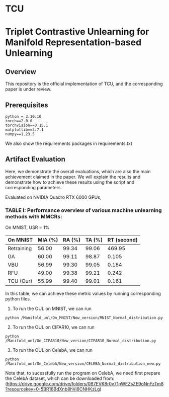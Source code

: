 # TCU



# Triplet Contrastive Unlearning for Manifold Representation-based Unlearning

## Overview
This repository is the official implementation of TCU, and the corresponding paper is under review.


## Prerequisites

```
python = 3.10.10
torch==2.0.0
torchvision==0.15.1
matplotlib==3.7.1
numpy==1.23.5
```

We also show the requirements packages in requirements.txt


## Artifact Evaluation

Here, we demonstrate the overall evaluations, which are also the main achievement claimed in the paper. We will explain the results and demonstrate how to achieve these results using the script and corresponding parameters.

Evaluated on NVIDIA Quadro RTX 6000 GPUs,

### TABLE I: Performance overview of various machine unlearning methods with MMCRs:

On MNIST, USR = 1%

| On MNIST | MIA (%)      | RA (%)   |   TA (%) |  RT (second)  |
| --------  | --------    | -------- | -------- | -------- |  
| Retraining | 56.00      | 99.34   |  99.06  | 469.95  | 
| GA        | 60.00      | 99.11   | 98.87   | 0.105  |  
| VBU       | 56.99       | 99.30       | 99.05     | 0.184     | 
| RFU       | 49.00    | 99.38    | 99.21      | 0.242      |  
| TCU (Our)  | 55.99      | 99.40    | 99.01   | 0.161     |  

In this table, we can achieve these metric values by running corresponding python files.

1. To run the OUL on MNIST, we can run
```
python /Manifold_unl/On_MNIST/New_version/MNIST_Normal_distribution.py
```

2. To run the OUL on CIFAR10, we can run
```
python /Manifold_unl/On_CIFAR10/New_version/CIFAR10_Normal_distribution.py
```

3. To run the OUL on CelebA, we can run
```
python /Manifold_unl/On_CelebA/New_version/CELEBA_Normal_distribution_new.py
```

Note that, to sucessfully run the program on CelebA, we need first prepare the CelebA dataset, which can be downloaded from: 
(https://drive.google.com/drive/folders/0B7EVK8r0v71pWEZsZE9oNnFzTm8?resourcekey=0-5BR16BdXnb8hVj6CNHKzLg)
 

